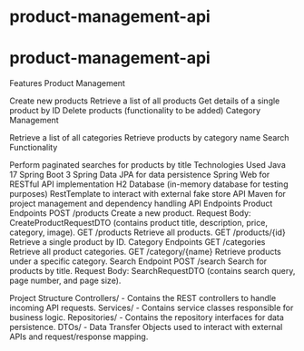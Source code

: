 # product-management-api

# product-management-api

Features
Product Management

Create new products
Retrieve a list of all products
Get details of a single product by ID
Delete products (functionality to be added)
Category Management

Retrieve a list of all categories
Retrieve products by category name
Search Functionality

Perform paginated searches for products by title
Technologies Used
Java 17
Spring Boot 3
Spring Data JPA for data persistence
Spring Web for RESTful API implementation
H2 Database (in-memory database for testing purposes)
RestTemplate to interact with external fake store API
Maven for project management and dependency handling
API Endpoints
Product Endpoints
POST /products
Create a new product.
Request Body: CreateProductRequestDTO (contains product title, description, price, category, image).
GET /products
Retrieve all products.
GET /products/{id}
Retrieve a single product by ID.
Category Endpoints
GET /categories
Retrieve all product categories.
GET /category/{name}
Retrieve products under a specific category.
Search Endpoint
POST /search
Search for products by title.
Request Body: SearchRequestDTO (contains search query, page number, and page size).


Project Structure
Controllers/ - Contains the REST controllers to handle incoming API requests.
Services/ - Contains service classes responsible for business logic.
Repositories/ - Contains the repository interfaces for data persistence.
DTOs/ - Data Transfer Objects used to interact with external APIs and request/response mapping.
